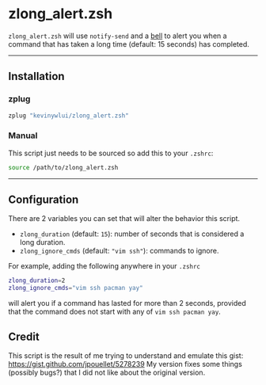 # zlong_alert.zsh

`zlong_alert.zsh` will use `notify-send` and a
[bell](https://en.wikipedia.org/wiki/Bell_character) to alert you when a
command that has taken a long time (default: 15 seconds) has completed.

---

## Installation

### zplug

```bash
zplug "kevinywlui/zlong_alert.zsh"
```

### Manual 

This script just needs to be sourced so add this to your `.zshrc`:
```bash
source /path/to/zlong_alert.zsh
```

---

## Configuration

There are 2 variables you can set that will alter the behavior this script.

- `zlong_duration` (default: `15`): number of seconds that is considered a long duration.
- `zlong_ignore_cmds` (default: `"vim ssh"`): commands to ignore.

For example, adding the following anywhere in your `.zshrc`
```bash
zlong_duration=2
zlong_ignore_cmds="vim ssh pacman yay"
```
will alert you if a command has lasted for more than 2 seconds, provided that
the command does not start with any of `vim ssh pacman yay`.

## Credit

This script is the result of me trying to understand and emulate this gist:
<https://gist.github.com/jpouellet/5278239> My version fixes some things
(possibly bugs?) that I did not like about the original version.

